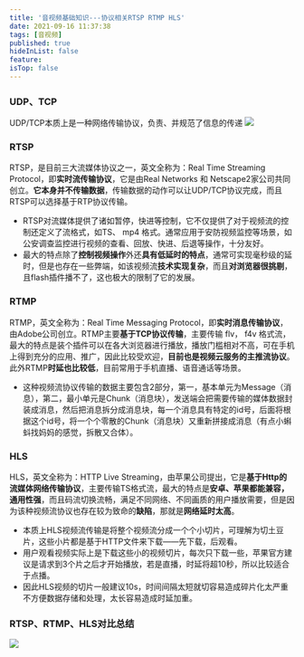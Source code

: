 ```yaml
---
title: '音视频基础知识---协议相关RTSP RTMP HLS'
date: 2021-09-16 11:37:38
tags: [音视频]
published: true
hideInList: false
feature: 
isTop: false
---
```

### UDP、TCP
UDP/TCP本质上是一种网络传输协议，负责、并规范了信息的传递
![](https://smartxiaosiyu.github.io/post-images/1631763941223.jpeg)

### RTSP
RTSP，是目前三大流媒体协议之一，英文全称为：Real Time Streaming Protocol，即**实时流传输协议**，它是由Real Networks 和 Netscape2家公司共同创立。**它本身并不传输数据**，传输数据的动作可以让UDP/TCP协议完成，而且RTSP可以选择基于RTP协议传输。
 + RTSP对流媒体提供了诸如暂停，快进等控制，它不仅提供了对于视频流的控制还定义了流格式，如TS、 mp4 格式。通常应用于安防视频监控等场景，如公安调查监控进行视频的查看、回放、快进、后退等操作，十分友好。
 + 最大的特点除了**控制视频操作**外还**具有低延时的特点**，通常可实现毫秒级的延时，但是也存在一些弊端，如该视频流**技术实现复杂**，而且**对浏览器很挑剔**，且flash插件播不了，这也极大的限制了它的发展。

### RTMP
RTMP，英文全称为：Real Time Messaging Protocol，即**实时消息传输协议**，由Adobe公司创立。RTMP主要**基于TCP协议传输**，主要传输 flv， f4v 格式流，最大的特点是装个插件可以在各大浏览器进行播放，播放门槛相对不高，可在手机上得到充分的应用、推广，因此比较受欢迎，**目前也是视频云服务的主推流协议**。此外RTMP**时延也比较低**，目前常用于手机直播、语音通话等场景。
 + 这种视频流协议传输的数据主要包含2部分，第一，基本单元为Message（消息），第二，最小单元是Chunk（消息块），发送端会把需要传输的媒体数据封装成消息，然后把消息拆分成消息块，每一个消息具有特定的id号，后面将根据这个id号，将一个个零散的Chunk（消息块）又重新拼接成消息（有点小蝌蚪找妈妈的感觉，拆散又合体）。
  
### HLS
HLS，英文全称为：HTTP Live Streaming，由苹果公司提出，它是**基于Http的流媒体网络传输协议**，主要传输TS格式流，最大的特点是**安卓、苹果都能兼容，通用性强**，而且码流切换流畅，满足不同网络、不同画质的用户播放需要，但是因为该种视频流协议也存在较为致命的**缺陷**，那就是**网络延时太高**。
 + 本质上HLS视频流传输是将整个视频流分成一个个小切片，可理解为切土豆片，这些小片都是基于HTTP文件来下载——先下载，后观看。
 + 用户观看视频实际上是下载这些小的视频切片，每次只下载一些，苹果官方建议是请求到3个片之后才开始播放，若是直播，时延将超10秒，所以比较适合于点播。
 + 因此HLS视频的切片一般建议10s，时间间隔太短就切容易造成碎片化太严重不方便数据存储和处理，太长容易造成时延加重。

### RTSP、RTMP、HLS对比总结
![](https://smartxiaosiyu.github.io/post-images/1631764453146.jpeg)

